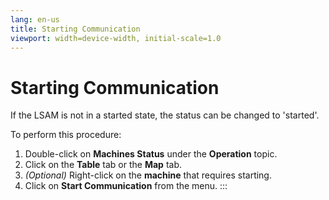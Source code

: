 ```yaml
---
lang: en-us
title: Starting Communication
viewport: width=device-width, initial-scale=1.0
---
```


#  Starting Communication

If the LSAM is not in a started state, the status can be changed to
\'started\'.

To perform this procedure:

1.  Double-click on **Machines Status** under the **Operation** topic.
2.  Click on the **Table** tab or the **Map** tab.
3.  *(Optional)* Right-click on the **machine** that
    requires starting.
4.  Click on **Start Communication** from the menu.
:::

 

